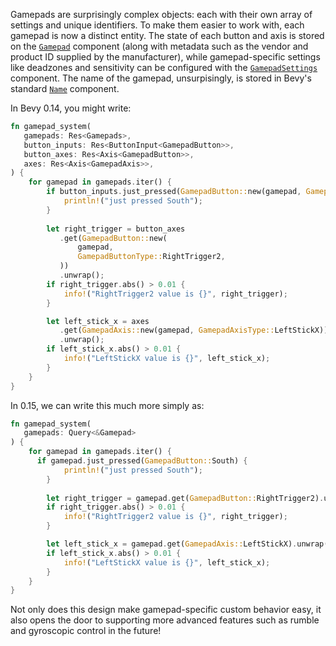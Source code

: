 <!-- Implement gamepads as entities -->
<!-- https://github.com/bevyengine/bevy/pull/12770 -->

Gamepads are surprisingly complex objects: each with their own array of settings and unique identifiers.
To make them easier to work with, each gamepad is now a distinct entity.
The state of each button and axis is stored on the [`Gamepad`] component (along with metadata such as the vendor and product ID supplied by the manufacturer), while gamepad-specific settings like deadzones and sensitivity can be configured with the [`GamepadSettings`] component.
The name of the gamepad, unsurpisingly, is stored in Bevy's standard [`Name`] component.

In Bevy 0.14, you might write:

```rust
fn gamepad_system(
   gamepads: Res<Gamepads>,
   button_inputs: Res<ButtonInput<GamepadButton>>,
   button_axes: Res<Axis<GamepadButton>>,
   axes: Res<Axis<GamepadAxis>>,
) {
    for gamepad in gamepads.iter() {
        if button_inputs.just_pressed(GamepadButton::new(gamepad, GamepadButtonType::South)) {
            println!("just pressed South");
        } 
         
        let right_trigger = button_axes
           .get(GamepadButton::new(
               gamepad,
               GamepadButtonType::RightTrigger2,
           ))
           .unwrap();
        if right_trigger.abs() > 0.01 {
            info!("RightTrigger2 value is {}", right_trigger);      
        }

        let left_stick_x = axes
           .get(GamepadAxis::new(gamepad, GamepadAxisType::LeftStickX))
           .unwrap();
        if left_stick_x.abs() > 0.01 {
            info!("LeftStickX value is {}", left_stick_x);        
        }
    }
}
```

In 0.15, we can write this much more simply as:

```rust
fn gamepad_system(
   gamepads: Query<&Gamepad>
) {
    for gamepad in gamepads.iter() {
      if gamepad.just_pressed(GamepadButton::South) {
            println!("just pressed South");
        } 
         
        let right_trigger = gamepad.get(GamepadButton::RightTrigger2).unwrap();
        if right_trigger.abs() > 0.01 {
            info!("RightTrigger2 value is {}", right_trigger);      
        }

        let left_stick_x = gamepad.get(GamepadAxis::LeftStickX).unwrap();
        if left_stick_x.abs() > 0.01 {
            info!("LeftStickX value is {}", left_stick_x);        
        }
    }
}
```

Not only does this design make gamepad-specific custom behavior easy, it also opens the door to supporting more advanced features such as rumble and gyroscopic control in the future!

[`Gamepad`]: https://docs.rs/bevy/0.15.0-rc.2/bevy/input/gamepad/struct.Gamepad.html
[`GamepadSettings`]: https://docs.rs/bevy/0.15.0-rc.2/bevy/input/gamepad/struct.GamepadSettings.html
[`Name`]: https://docs.rs/bevy/0.15.0-rc.2/bevy/core/struct.Name.html
